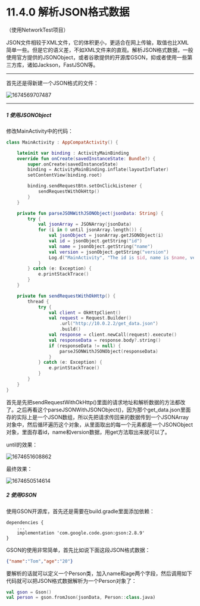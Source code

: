 # 11.4.0 解析JSON格式数据

（使用NetworkTest项目）

JSON文件相较于XML文件，它的体积更小，更适合在网上传输，取值也比XML简单一些。但是它的语义差，不如XML文件来的直观。解析JSON格式数据，一般使用官方提供的JSONObject，或者谷歌提供的开源库GSON，抑或者使用一些第三方库，诸如Jackson，FastJSON等。

---

首先还是得新建一个JSON格式的文件：

![1674569707487](image/11.4.0解析JSON格式数据/1674569707487.png)

---

##### 1 使用JSONObject

修改MainActivity中的代码：

```kotlin
class MainActivity : AppCompatActivity() {

    lateinit var binding : ActivityMainBinding
    override fun onCreate(savedInstanceState: Bundle?) {
        super.onCreate(savedInstanceState)
        binding = ActivityMainBinding.inflate(layoutInflater)
        setContentView(binding.root)

        binding.sendRequestBtn.setOnClickListener {
            sendRequestWithOkHttp()
        }
    }

    private fun parseJSONWithJSONObject(jsonData: String) {
        try {
            val jsonArray = JSONArray(jsonData)
            for (i in 0 until jsonArray.length()) {
                val jsonObject = jsonArray.getJSONObject(i)
                val id = jsonObject.getString("id")
                val name = jsonObject.getString("name")
                val version = jsonObject.getString("version")
                Log.d("MainActivity", "The id is $id, name is $name, version is $version")
            }
        } catch (e: Exception) {
            e.printStackTrace()
        }
    }

    private fun sendRequestWithOkHttp() {
        thread {
            try {
                val client = OkHttpClient()
                val request = Request.Builder()
                    .url("http://10.0.2.2/get_data.json")
                    .build()
                val response = client.newCall(request).execute()
                val responseData = response.body?.string()
                if (responseData != null) {
                    parseJSONWithJSONObject(responseData)
                }
            } catch (e: Exception) {
                e.printStackTrace()
            }
        }
    }
}
```

首先是先把sendRequestWithOkHttp()里面的请求地址和解析数据的方法都改了。之后再看这个parseJSONWithJSONObject()，因为那个get_data.json里面存的实际上是一个JSON数组，所以先把请求传回来的数据传到一个JSONArray对象中，然后循环遍历这个对象，从里面取出的每一个元素都是一个JSONObject对象，里面存着id，name和version数据，用get方法取出来就可以了。

until的效果：

![1674651608862](image/11.4.0解析JSON格式数据/1674651608862.png)

最终效果：

![1674650514614](image/11.4.0解析JSON格式数据/1674650514614.png)

##### 2 使用GSON

使用GSON开源库，首先还是需要在build.gradle里面添加依赖：

```
dependencies {
    ...
    implementation 'com.google.code.gson:gson:2.8.9'
}
```

GSON的使用非常简单，首先比如说下面这段JSON格式数据：

```json
{"name":"Tom","age":"20"}
```

要解析的话就可以定义一个Person类，加入name和age两个字段，然后调用如下代码就可以把JSON格式数据解析为一个Person对象了：

```kotlin
val gson = Gson()
val person = gson.fromJson(jsonData, Person::class.java)
```
